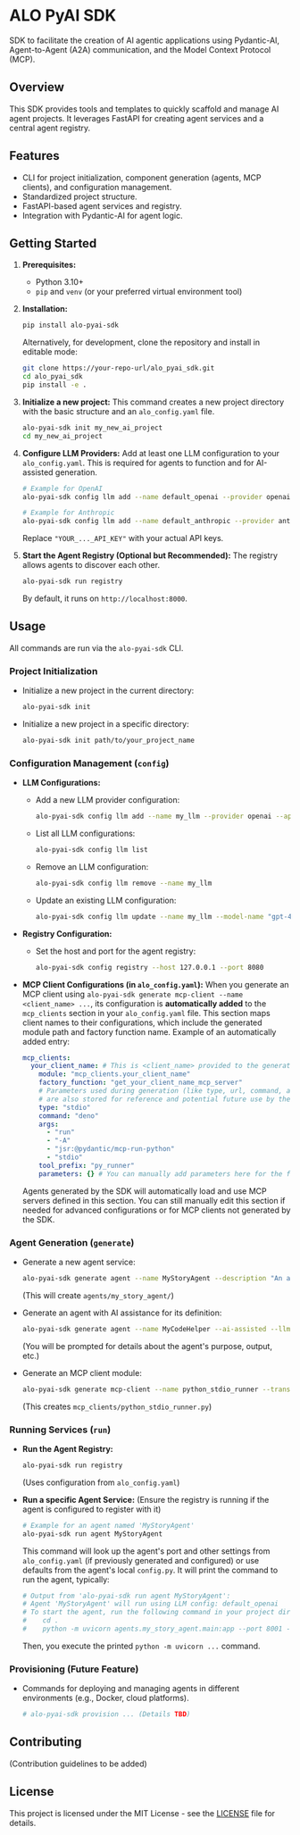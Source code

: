 # ALO PyAI SDK

SDK to facilitate the creation of AI agentic applications using Pydantic-AI, Agent-to-Agent (A2A) communication, and the Model Context Protocol (MCP).

## Overview

This SDK provides tools and templates to quickly scaffold and manage AI agent projects. It leverages FastAPI for creating agent services and a central agent registry.

## Features

- CLI for project initialization, component generation (agents, MCP clients), and configuration management.
- Standardized project structure.
- FastAPI-based agent services and registry.
- Integration with Pydantic-AI for agent logic.

## Getting Started

1.  **Prerequisites:**
    *   Python 3.10+
    *   `pip` and `venv` (or your preferred virtual environment tool)

2.  **Installation:**
    ```bash
    pip install alo-pyai-sdk
    ```
    Alternatively, for development, clone the repository and install in editable mode:
    ```bash
    git clone https://your-repo-url/alo_pyai_sdk.git
    cd alo_pyai_sdk
    pip install -e .
    ```

3.  **Initialize a new project:**
    This command creates a new project directory with the basic structure and an `alo_config.yaml` file.
    ```bash
    alo-pyai-sdk init my_new_ai_project
    cd my_new_ai_project
    ```

4.  **Configure LLM Providers:**
    Add at least one LLM configuration to your `alo_config.yaml`. This is required for agents to function and for AI-assisted generation.
    ```bash
    # Example for OpenAI
    alo-pyai-sdk config llm add --name default_openai --provider openai --api-key "YOUR_OPENAI_API_KEY" --model-name "gpt-4o"
    
    # Example for Anthropic
    alo-pyai-sdk config llm add --name default_anthropic --provider anthropic --api-key "YOUR_ANTHROPIC_API_KEY" --model-name "claude-3-5-sonnet-latest"
    ```
    Replace `"YOUR_..._API_KEY"` with your actual API keys.

5.  **Start the Agent Registry (Optional but Recommended):**
    The registry allows agents to discover each other.
    ```bash
    alo-pyai-sdk run registry
    ```
    By default, it runs on `http://localhost:8000`.

## Usage

All commands are run via the `alo-pyai-sdk` CLI.

### Project Initialization

-   Initialize a new project in the current directory:
    ```bash
    alo-pyai-sdk init
    ```
-   Initialize a new project in a specific directory:
    ```bash
    alo-pyai-sdk init path/to/your_project_name
    ```

### Configuration Management (`config`)

-   **LLM Configurations:**
    -   Add a new LLM provider configuration:
        ```bash
        alo-pyai-sdk config llm add --name my_llm --provider openai --api-key "sk-..." --model-name "gpt-4o"
        ```
    -   List all LLM configurations:
        ```bash
        alo-pyai-sdk config llm list
        ```
    -   Remove an LLM configuration:
        ```bash
        alo-pyai-sdk config llm remove --name my_llm
        ```
    -   Update an existing LLM configuration:
        ```bash
        alo-pyai-sdk config llm update --name my_llm --model-name "gpt-4o-mini"
        ```

-   **Registry Configuration:**
    -   Set the host and port for the agent registry:
        ```bash
        alo-pyai-sdk config registry --host 127.0.0.1 --port 8080
        ```

-   **MCP Client Configurations (in `alo_config.yaml`):**
    When you generate an MCP client using `alo-pyai-sdk generate mcp-client --name <client_name> ...`, its configuration is **automatically added** to the `mcp_clients` section in your `alo_config.yaml` file. This section maps client names to their configurations, which include the generated module path and factory function name. Example of an automatically added entry:
    ```yaml
    mcp_clients:
      your_client_name: # This is <client_name> provided to the generate command
        module: "mcp_clients.your_client_name"
        factory_function: "get_your_client_name_mcp_server"
        # Parameters used during generation (like type, url, command, args, tool_prefix)
        # are also stored for reference and potential future use by the factory.
        type: "stdio" 
        command: "deno"
        args:
          - "run"
          - "-A"
          - "jsr:@pydantic/mcp-run-python"
          - "stdio"
        tool_prefix: "py_runner"
        parameters: {} # You can manually add parameters here for the factory function if needed
    ```
    Agents generated by the SDK will automatically load and use MCP servers defined in this section. You can still manually edit this section if needed for advanced configurations or for MCP clients not generated by the SDK.

### Agent Generation (`generate`)

-   Generate a new agent service:
    ```bash
    alo-pyai-sdk generate agent --name MyStoryAgent --description "An agent that tells stories." --llm-config default_openai --output-type StoryOutput
    ```
    (This will create `agents/my_story_agent/`)

-   Generate an agent with AI assistance for its definition:
    ```bash
    alo-pyai-sdk generate agent --name MyCodeHelper --ai-assisted --llm-config default_openai
    ```
    (You will be prompted for details about the agent's purpose, output, etc.)

-   Generate an MCP client module:
    ```bash
    alo-pyai-sdk generate mcp-client --name python_stdio_runner --transport stdio --command "deno" --args "run,-A,jsr:@pydantic/mcp-run-python,stdio" --tool-prefix py_runner
    ```
    (This creates `mcp_clients/python_stdio_runner.py`)

### Running Services (`run`)

-   **Run the Agent Registry:**
    ```bash
    alo-pyai-sdk run registry
    ```
    (Uses configuration from `alo_config.yaml`)

-   **Run a specific Agent Service:**
    (Ensure the registry is running if the agent is configured to register with it)
    ```bash
    # Example for an agent named 'MyStoryAgent'
    alo-pyai-sdk run agent MyStoryAgent 
    ```
    This command will look up the agent's port and other settings from `alo_config.yaml` (if previously generated and configured) or use defaults from the agent's local `config.py`. It will print the command to run the agent, typically:
    ```bash
    # Output from 'alo-pyai-sdk run agent MyStoryAgent':
    # Agent 'MyStoryAgent' will run using LLM config: default_openai
    # To start the agent, run the following command in your project directory:
    #    cd . 
    #    python -m uvicorn agents.my_story_agent.main:app --port 8001 --reload
    ```
    Then, you execute the printed `python -m uvicorn ...` command.

### Provisioning (Future Feature)

-   Commands for deploying and managing agents in different environments (e.g., Docker, cloud platforms).
    ```bash
    # alo-pyai-sdk provision ... (Details TBD)
    ```

## Contributing

(Contribution guidelines to be added)

## License

This project is licensed under the MIT License - see the [LICENSE](LICENSE) file for details.
